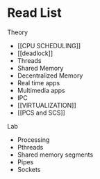 
# Read List
Theory
* [[CPU SCHEDULING]]
* [[deadlock]]
* Threads
* Shared Memory
* Decentralized Memory
* Real time apps
*  Multimedia apps
* IPC
* [[VIRTUALIZATION]]
* [[PCS and SCS]]

Lab
* Processing
* Pthreads
* Shared memory segments
* Pipes
* Sockets



